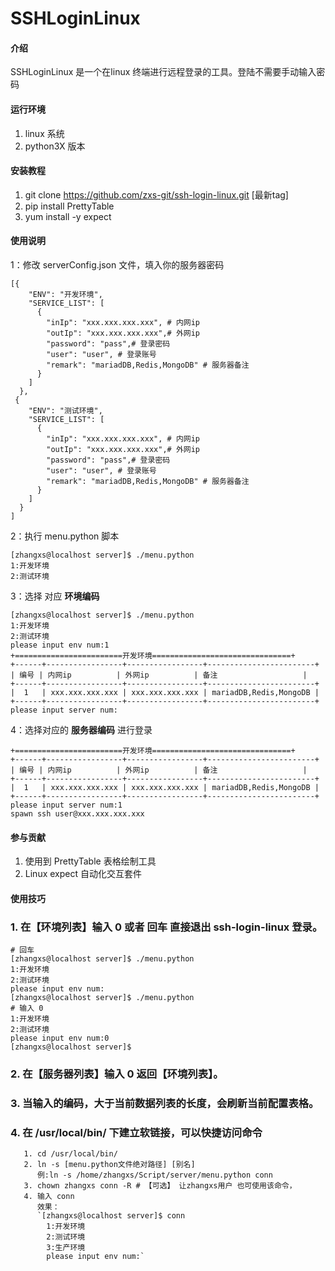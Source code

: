 # SSHLoginLinux

#### 介绍
SSHLoginLinux 是一个在linux 终端进行远程登录的工具。登陆不需要手动输入密码
#### 运行环境

1. linux 系统
2. python3X 版本

#### 安装教程

1. git clone https://github.com/zxs-git/ssh-login-linux.git [最新tag]
2. pip install PrettyTable
3. yum install -y expect


#### 使用说明
1：修改 serverConfig.json 文件，填入你的服务器密码
```
[{
    "ENV": "开发环境",
    "SERVICE_LIST": [
      {
        "inIp": "xxx.xxx.xxx.xxx", # 内网ip
        "outIp": "xxx.xxx.xxx.xxx",# 外网ip
        "password": "pass",# 登录密码
        "user": "user", # 登录账号
        "remark": "mariadDB,Redis,MongoDB" # 服务器备注
      }
    ]
  },
 {
    "ENV": "测试环境",
    "SERVICE_LIST": [
      {
        "inIp": "xxx.xxx.xxx.xxx", # 内网ip
        "outIp": "xxx.xxx.xxx.xxx",# 外网ip
        "password": "pass",# 登录密码
        "user": "user", # 登录账号
        "remark": "mariadDB,Redis,MongoDB" # 服务器备注
      }
    ]
  }
]

```
2：执行 menu.python 脚本

```
[zhangxs@localhost server]$ ./menu.python 
1:开发环境
2:测试环境

```


3：选择 对应 **环境编码** 

```
[zhangxs@localhost server]$ ./menu.python 
1:开发环境
2:测试环境
please input env num:1
+========================开发环境===============================+
+------+-----------------+-----------------+------------------------+
| 编号 | 内网ip          | 外网ip          | 备注                   |
+------+-----------------+-----------------+------------------------+
|  1   | xxx.xxx.xxx.xxx | xxx.xxx.xxx.xxx | mariadDB,Redis,MongoDB |
+------+-----------------+-----------------+------------------------+
please input server num:

```
4：选择对应的 **服务器编码** 进行登录

```
+========================开发环境===============================+
+------+-----------------+-----------------+------------------------+
| 编号 | 内网ip          | 外网ip          | 备注                   |
+------+-----------------+-----------------+------------------------+
|  1   | xxx.xxx.xxx.xxx | xxx.xxx.xxx.xxx | mariadDB,Redis,MongoDB |
+------+-----------------+-----------------+------------------------+
please input server num:1
spawn ssh user@xxx.xxx.xxx.xxx
```


#### 参与贡献

1. 使用到 PrettyTable 表格绘制工具
2. Linux expect 自动化交互套件


#### 使用技巧
### 1. 在【环境列表】输入 0 或者 回车 直接退出 ssh-login-linux 登录。


```
# 回车
[zhangxs@localhost server]$ ./menu.python 
1:开发环境
2:测试环境
please input env num:
[zhangxs@localhost server]$ ./menu.python 
# 输入 0
1:开发环境
2:测试环境
please input env num:0
[zhangxs@localhost server]$ 
```
### 2. 在【服务器列表】输入 0 返回【环境列表】。

### 3. 当输入的编码，大于当前数据列表的长度，会刷新当前配置表格。
### 4. 在 /usr/local/bin/ 下建立软链接，可以快捷访问命令
       1. cd /usr/local/bin/
       2. ln -s [menu.python文件绝对路径] [别名]
          例:ln -s /home/zhangxs/Script/server/menu.python conn
       3. chown zhangxs conn -R # 【可选】 让zhangxs用户 也可使用该命令，
       4. 输入 conn
          效果：
          `[zhangxs@localhost server]$ conn
            1:开发环境
            2:测试环境
            3:生产环境
            please input env num:`
